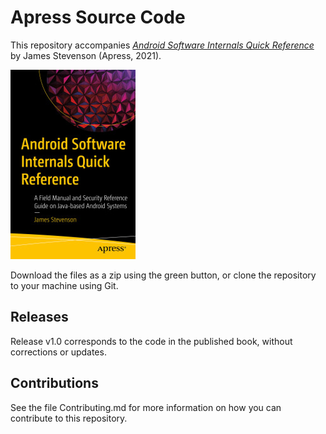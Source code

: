 # Apress Source Code

This repository accompanies [*Android Software Internals Quick Reference*](https://www.apress.com/9781484269138) by James Stevenson (Apress, 2021).

[comment]: #cover
![Cover image](9781484269138.jpg)

Download the files as a zip using the green button, or clone the repository to your machine using Git.

## Releases

Release v1.0 corresponds to the code in the published book, without corrections or updates.

## Contributions

See the file Contributing.md for more information on how you can contribute to this repository.